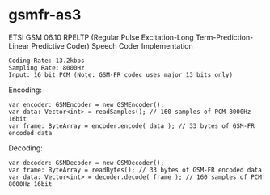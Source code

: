 gsmfr-as3
=========

ETSI GSM 06.10 RPELTP (Regular Pulse Excitation-Long Term-Prediction-Linear Predictive Coder) Speech Coder Implementation

	Coding Rate: 13.2kbps
	Sampling Rate: 8000Hz
	Input: 16 bit PCM (Note: GSM-FR codec uses major 13 bits only)

Encoding:

	var encoder: GSMEncoder = new GSMEncoder();
	var data: Vector<int> = readSamples(); // 160 samples of PCM 8000Hz 16bit
	var frame: ByteArray = encoder.encode( data ); // 33 bytes of GSM-FR encoded data

Decoding:

	var decoder: GSMDecoder = new GSMDecoder();
	var frame: ByteArray = readBytes(); // 33 bytes of GSM-FR encoded data
	var data: Vector<int> = decoder.decode( frame ); // 160 samples of PCM 8000Hz 16bit